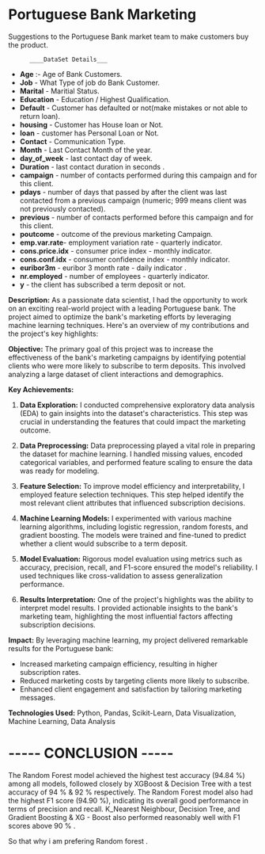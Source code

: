 # Portuguese Bank Marketing

Suggestions to the Portuguese Bank market team to make  customers  buy the product.

          ____DataSet Details___
- **Age** :- Age of Bank Customers.
- **Job** - What Type of job do Bank Customer.
- **Marital** - Maritial Status.
- **Education** - Education / Highest Qualification.
- **Default** - Customer has defaulted or not(make mistakes or not able to return loan).
- **housing** - Customer has House loan or Not.
- **loan** - customer has Personal Loan or Not.
- **Contact** - Communication Type.
- **Month** - Last Contact Month of the year.
- **day_of_week** - last contact day of week.
- **Duration** - last contact duration in seconds .
- **campaign** - number of contacts performed during this campaign and for this client.
- **pdays** - number of days that passed by after the client was last contacted from a previous campaign (numeric; 999 means client was not previously contacted).
- **previous** - number of contacts performed before this campaign and for this client.
- **poutcome** - outcome of the previous marketing Campaign.
- **emp.var.rate**- employment variation rate - quarterly indicator. 
- **cons.price.idx** - consumer price index - monthly indicator.
- **cons.conf.idx** - consumer confidence index - monthly indicator.
- **euribor3m** - euribor 3 month rate - daily indicator .
- **nr.employed** - number of employees - quarterly indicator.
- **y** - the client has subscribed a term deposit or not.


**Description:**
As a passionate data scientist, I had the opportunity to work on an exciting real-world project with a leading Portuguese bank. The project aimed to optimize the bank's marketing efforts by leveraging machine learning techniques. Here's an overview of my contributions and the project's key highlights:

**Objective:**
The primary goal of this project was to increase the effectiveness of the bank's marketing campaigns by identifying potential clients who were more likely to subscribe to term deposits. This involved analyzing a large dataset of client interactions and demographics.

**Key Achievements:**
1. **Data Exploration:** I conducted comprehensive exploratory data analysis (EDA) to gain insights into the dataset's characteristics. This step was crucial in understanding the features that could impact the marketing outcome.

2. **Data Preprocessing:** Data preprocessing played a vital role in preparing the dataset for machine learning. I handled missing values, encoded categorical variables, and performed feature scaling to ensure the data was ready for modeling.

3. **Feature Selection:** To improve model efficiency and interpretability, I employed feature selection techniques. This step helped identify the most relevant client attributes that influenced subscription decisions.

4. **Machine Learning Models:** I experimented with various machine learning algorithms, including logistic regression, random forests, and gradient boosting. The models were trained and fine-tuned to predict whether a client would subscribe to a term deposit.

5. **Model Evaluation:** Rigorous model evaluation using metrics such as accuracy, precision, recall, and F1-score ensured the model's reliability. I used techniques like cross-validation to assess generalization performance.

6. **Results Interpretation:** One of the project's highlights was the ability to interpret model results. I provided actionable insights to the bank's marketing team, highlighting the most influential factors affecting subscription decisions.

**Impact:**
By leveraging machine learning, my project delivered remarkable results for the Portuguese bank:
- Increased marketing campaign efficiency, resulting in higher subscription rates.
- Reduced marketing costs by targeting clients more likely to subscribe.
- Enhanced client engagement and satisfaction by tailoring marketing messages.


**Technologies Used:** Python, Pandas, Scikit-Learn, Data Visualization, Machine Learning, Data Analysis

# ----- CONCLUSION -----

The Random Forest model achieved the highest test accuracy (94.84 %) among all models, followed closely by XGBoost & Decision Tree with a test accuracy of 94 % & 92 % respectively. The Random Forest model also had the highest F1 score (94.90 %), indicating its overall good performance in terms of precision and recall. K_Nearest Neighbour, Decision Tree, and Gradient Boosting & XG - Boost also performed reasonably well with F1 scores above 90 % .

So that why i am prefering Random forest .
